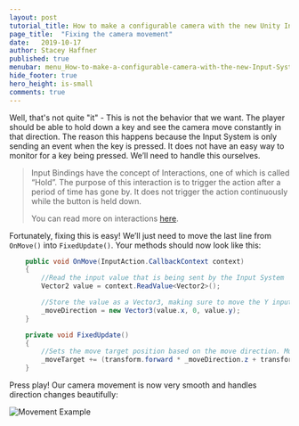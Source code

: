 ```yaml
---
layout: post
tutorial_title: How to make a configurable camera with the new Unity Input System
page_title:  "Fixing the camera movement"
date:   2019-10-17
author: Stacey Haffner
published: true
menubar: menu_How-to-make-a-configurable-camera-with-the-new-Input-System
hide_footer: true
hero_height: is-small
comments: true
---
```


Well, that's not quite "it" - This is not the behavior that we want. The player should be able to hold down a key and see the camera move constantly in that direction. The reason this happens because the Input System is only sending an event when the key is pressed. It does not have an easy way to monitor for a key being pressed. We’ll need to handle this ourselves. 

> Input Bindings have the concept of Interactions, one of which is called “Hold”. The purpose of this interaction is to trigger the action after a period of time has gone by. It does not trigger the action continuously while the button is held down. 
> 
> You can read more on interactions [here](https://docs.unity3d.com/Packages/com.unity.inputsystem@1.0/manual/Interactions.html#predefined-interactions).

Fortunately, fixing this is easy! We’ll just need to move the last line from `OnMove()` into `FixedUpdate()`. Your methods should now look like this:

```csharp
    public void OnMove(InputAction.CallbackContext context)
    {
        //Read the input value that is being sent by the Input System
        Vector2 value = context.ReadValue<Vector2>();

        //Store the value as a Vector3, making sure to move the Y input on the Z axis.
        _moveDirection = new Vector3(value.x, 0, value.y);
    }

    private void FixedUpdate()
    {
        //Sets the move target position based on the move direction. Must be done here as there's no logic for the input system to calculate holding down an input
        _moveTarget += (transform.forward * _moveDirection.z + transform.right * _moveDirection.x) * Time.fixedDeltaTime * InternalMoveTargetSpeed;
    }

```

Press play! Our camera movement is now very smooth and handles direction changes beautifully:

![Movement Example]({{page.dir}}/images/pt-5-1-FixMove.gif)

